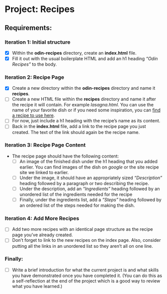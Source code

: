 # Project: Recipes

## Requirements:

### Iteration 1: Initial structure

- [x] Within the **odin-recipes** directory, create an **index.html** file.
- [x] Fill it out with the usual boilerplate HTML and add an h1 heading *“Odin Recipes”* to the body.

### Iteration 2: Recipe Page

- [x] Create a new directory within the **odin-recipes** directory and name it **recipes**.
- [ ] Create a new HTML file within the **recipes** directory and name it after the recipe it will contain. For example *lasagna.html*. You can use the name of your favorite dish or if you need some inspiration, you can [find a recipe to use here](https://www.allrecipes.com/).
- [ ] For now, just include a h1 heading with the recipe’s name as its content.
- [ ] Back in the **index.html** file, add a link to the recipe page you just created. The text of the link should again be the recipe name.

### Iteration 3: Recipe Page Content

- The recipe page should have the following content:
    - [ ] An image of the finished dish under the h1 heading that you added earlier. You can find images of the dish on *google* or the site recipe site we linked to earlier.
    - [ ] Under the image, it should have an appropriately sized *“Description”* heading followed by a paragraph or two describing the recipe.
    - [ ] Under the description, add an *“Ingredients”* heading followed by an unordered list of the ingredients needed for the recipe
    - [ ] Finally, under the ingredients list, add a *“Steps”* heading followed by an ordered list of the steps needed for making the dish.

### Iteration 4: Add More Recipes

- [ ] Add two more recipes with an identical page structure as the recipe page you’ve already created.
- [ ] Don’t forget to link to the new recipes on the index page. Also, consider putting all the links in an unordered list so they aren’t all on one line.

### Finally:
- [ ] Write a brief introduction for what the current project is and what skills you have demonstrated once you have completed it. (You can do this as a self-reflection at the end of the project which is a good way to review what you have learned.)